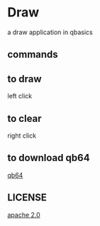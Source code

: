 # Draw
a draw application in qbasics
## commands
## to draw
left click
## to clear
right click
## to download qb64
[qb64](https://github.com/QB64Team/qb64)
## LICENSE
[apache 2.0](https://www.apache.org/licenses/LICENSE-2.0)
